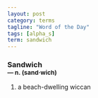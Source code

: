 ```yaml
---
layout: post
category: terms
tagline: "Word of the Day"
tags: [alpha_s]
term: sandwich
---
```


<h3>Sandwich<br/> <small>&mdash; n. (sand<span>&middot;</span>wich)</small></h3>
<p><ol>
<li>a beach-dwelling wiccan</li>
</ol></p>
